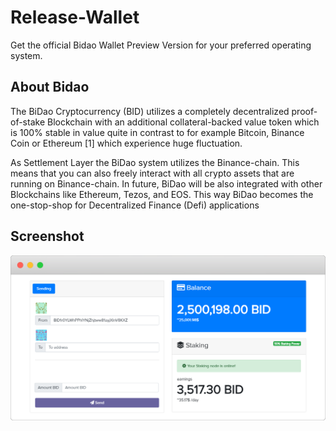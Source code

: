 # Release-Wallet
Get the official Bidao Wallet Preview Version for your preferred operating system.

## About Bidao
The BiDao Cryptocurrency (BID) utilizes a completely decentralized proof-of-stake Blockchain with an additional collateral-backed value token which is 100% stable in value quite in contrast to for example Bitcoin, Binance Coin or Ethereum [1] which experience huge fluctuation. 

As Settlement Layer the BiDao system utilizes the Binance-chain. This means that you can also freely interact with all crypto assets that are running on Binance-chain. In future, BiDao will be also integrated with other Blockchains like Ethereum, Tezos, and EOS. This way BiDao becomes the one-stop-shop for Decentralized Finance (Defi) applications

## Screenshot
![alt text](https://raw.githubusercontent.com/Bidaochain/Bidao-Wallet/master/screenshots/screenshot_wallet.png)
